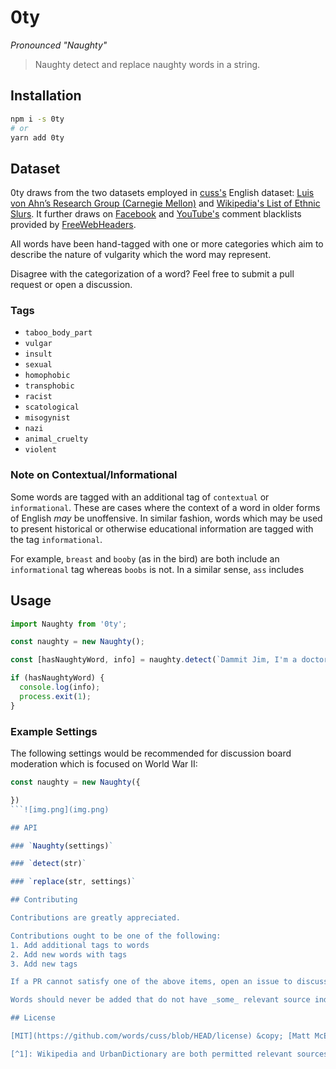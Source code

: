 # 0ty

_Pronounced "Naughty"_

> Naughty detect and replace naughty words in a string.

## Installation

```bash
npm i -s 0ty
# or
yarn add 0ty
```

## Dataset

0ty draws from the two datasets employed in [cuss's](https://github.com/words/cuss) English dataset: [Luis von Ahn’s Research Group (Carnegie Mellon)](https://www.cs.cmu.edu/~biglou/resources/) and [Wikipedia's List of Ethnic Slurs](https://en.wikipedia.org/wiki/List_of_ethnic_slurs). It further draws on [Facebook](https://www.freewebheaders.com/bad-words-list-and-page-moderation-words-list-for-facebook/) and [YouTube's](https://www.freewebheaders.com/youtube-blacklist-words-free-and-youtube-comment-moderation/) comment blacklists provided by [FreeWebHeaders](https://www.freewebheaders.com).

All words have been hand-tagged with one or more categories which aim to describe the nature of vulgarity which the word may represent.

Disagree with the categorization of a word? Feel free to submit a pull request or open a discussion.

### Tags

- `taboo_body_part`
- `vulgar`
- `insult`
- `sexual`
- `homophobic`
- `transphobic`
- `racist`
- `scatological`
- `misogynist`
- `nazi`
- `animal_cruelty`
- `violent`

### Note on Contextual/Informational

Some words are tagged with an additional tag of `contextual` or `informational`. These are cases where the context of a word in older forms of English _may_ be unoffensive. In similar fashion, words which may be used to present historical or otherwise educational information are tagged with the tag `informational`.

For example, `breast` and `booby` (as in the bird) are both include an `informational` tag whereas `boobs` is not. In a similar sense, `ass` includes

## Usage

```js
import Naughty from '0ty';

const naughty = new Naughty();

const [hasNaughtyWord, info] = naughty.detect(`Dammit Jim, I'm a doctor not a bricklayer!`);

if (hasNaughtyWord) {
  console.log(info);
  process.exit(1);
}
```

### Example Settings

The following settings would be recommended for discussion board moderation which is focused on World War II:

````js
const naughty = new Naughty({

})
```![img.png](img.png)

## API

### `Naughty(settings)`

### `detect(str)`

### `replace(str, settings)`

## Contributing

Contributions are greatly appreciated.

Contributions ought to be one of the following:
1. Add additional tags to words
2. Add new words with tags
3. Add new tags

If a PR cannot satisfy one of the above items, open an issue to discuss the contribution that you wish to make so we can source the relevant information.

Words should never be added that do not have _some_ relevant source indicating that the word is vulgar or offensive[^1]. Offensive should be defined as words which are generally off-limits to the majority of the public, are considered inappropriate for children, or target a [protected class](https://en.wikipedia.org/wiki/Protected_group#United_States).

## License

[MIT](https://github.com/words/cuss/blob/HEAD/license) &copy; [Matt McElwee](https://github.com/Renddslow)

[^1]: Wikipedia and UrbanDictionary are both permitted relevant sources.
````
